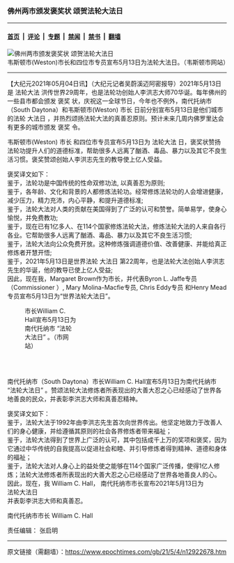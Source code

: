 ### 佛州两市颁发褒奖状 颂贺法轮大法日

---

#### [首页](../../../..?n12922678) &nbsp;|&nbsp; [评论](../../../../../epoch-comment?n12922678) &nbsp;|&nbsp; [专题](../../../../../epoch-special?n12922678) &nbsp;|&nbsp; [禁闻](../../../../../epoch-news?n12922678) &nbsp;|&nbsp; [禁书](../../../../../books?n12922678) &nbsp;|&nbsp; [翻墙](https://github.com/gfw-breaker/nogfw/blob/master/README.md?n12922678)


<div><img alt="佛州两市颁发褒奖状 颂贺法轮大法日" class="attachment-djy_600_400 size-djy_600_400 wp-post-image" src="https://i.epochtimes.com/assets/uploads/2021/05/id12922731-Brown-mayor-of-Weston-e1620099450450.jpeg"/>
<div class="caption">
 韦斯顿市(Weston)市长和四位市专员宣布5月13日为法轮大法日。（韦斯顿市网站）
</div></div><hr/><div class="post_content" id="artbody" itemprop="articleBody">
 <!-- article content begin -->
 <p>
  【大纪元2021年05月04日讯】（大纪元记者吴蔚溪迈阿密报导）2021年5月13日是
  <ok href="https://www.epochtimes.com/gb/tag/%E6%B3%95%E8%BD%AE%E5%A4%A7%E6%B3%95.html">
   法轮大法
  </ok>
  洪传世界29周年，也是法轮功创始人李洪志大师70华诞。每年佛州的一些县市都会颁发
  <ok href="https://www.epochtimes.com/gb/tag/%E8%A4%92%E5%A5%96.html">
   褒奖
  </ok>
  状，庆祝这一全球节日，今年也不例外，南代托纳市（South Daytona）和韦斯顿市(Weston)
  <ok href="https://www.epochtimes.com/gb/tag/%E5%B8%82%E9%95%BF.html">
   市长
  </ok>
  日前分别宣布5月13日是他们城市的法轮
  <ok href="https://www.epochtimes.com/gb/tag/%E5%A4%A7%E6%B3%95%E6%97%A5.html">
   大法日
  </ok>
  ，并热烈颂扬法轮大法的真善忍原则。预计未来几周内佛罗里达会有更多的城市颁发
  <ok href="https://www.epochtimes.com/gb/tag/%E8%A4%92%E5%A5%96.html">
   褒奖
  </ok>
  令。
 </p>
 <p>
  韦斯顿市(Weston)
  <ok href="https://www.epochtimes.com/gb/tag/%E5%B8%82%E9%95%BF.html">
   市长
  </ok>
  和四位市专员宣布5月13日为
  <ok href="https://www.epochtimes.com/gb/tag/%E6%B3%95%E8%BD%AE%E5%A4%A7%E6%B3%95.html">
   法轮大法
  </ok>
  日，褒奖状赞扬法轮功提升人们的道德标准，帮助很多人远离了酗酒、毒品、暴力以及其它不良生活习惯。褒奖赞颂创始人李洪志先生的教导使上亿人受益。
 </p>
 <p>
  <ok href="https://i.epochtimes.com/assets/uploads/2021/05/id12922794-South-Daytona-2021.jpeg">
   <img alt="" class="aligncenter size-large wp-image-12922794" src="https://i.epochtimes.com/assets/uploads/2021/05/id12922794-South-Daytona-2021-600x776.jpeg"/>
  </ok>
  <br/>
  褒奖译文如下：
  <br/>
  鉴于，法轮功是中国传统的性命双修功法, 以真善忍为原则;
  <br/>
  鉴于，各年龄、文化和背景的人都修炼法轮功。经常修炼法轮功的人会增进健康，减少压力，精力充沛，内心平静，和提升道德标准;
  <br/>
  鉴于，法轮大法对人类的贡献在美国得到了广泛的认可和赞誉。简单易学，使身心愉悦，并免费教功;
  <br/>
  鉴于，现在已有1亿多人、在114个国家修炼法轮大法，修炼法轮大法的人来自各行各业。它帮助很多人远离了酗酒、毒品、暴力以及其它不良生活习惯;
  <br/>
  鉴于，法轮大法向公众免费开放。这种修炼强调道德价值、改善健康、并能给真正修炼者开慧开悟;
  <br/>
  鉴于，2021年5月13日是世界法轮
  <ok href="https://www.epochtimes.com/gb/tag/%E5%A4%A7%E6%B3%95%E6%97%A5.html">
   大法日
  </ok>
  第22周年，也是法轮大法创始人李洪志先生的华诞，他的教导已使上亿人受益;
  <br/>
  因此，现在我，Margaret Brown作为市长，并代表Byron L. Jaffe专员 （Commissioner ）, Mary Molina-Macfie专员, Chris Eddy专员 和Henry Mead专员宣布5月13日为“世界法轮大法日”。
 </p>
 <figure aria-describedby="caption-attachment-12922799" class="wp-caption aligncenter" id="attachment_12922799" style="width: 120px">
  <ok href="https://i.epochtimes.com/assets/uploads/2021/05/id12922799-William-C.-Hall.jpeg" target="_blank">
   <img alt="" class="size-full wp-image-12922799" src="https://i.epochtimes.com/assets/uploads/2021/05/id12922799-William-C.-Hall.jpeg"/>
  </ok>
  <br/><figcaption class="wp-caption-text" id="caption-attachment-12922799">
   市长William C. Hall宣布5月13日为南代托纳市 “法轮大法日” 。（市网站）
  </figcaption><br/>
 </figure><br/>
 <p>
  南代托纳市（South Daytona）市长William C. Hall宣布5月13日为南代托纳市 “法轮大法日” 。赞颂法轮大法修炼者所表现出的大善大忍之心已经感动了世界各地善良的民众，并表彰李洪志大师和真善忍精神。
 </p>
 <p>
  <img alt="" class="aligncenter size-large wp-image-12922796" src="https://i.epochtimes.com/assets/uploads/2021/05/id12922796-Dafa-Day-Weston-2021-600x988.jpeg"/>
  <br/>
  褒奖译文如下：
  <br/>
  鉴于，法轮大法于1992年由李洪志先生首次向世界传出。他坚定地致力于改善人们的身心健康，并给遵循其原则的社会各界修炼者带来福祉；
  <br/>
  鉴于，法轮大法得到了世界上广泛的认可，其中包括成千上万的奖项和褒奖，因为它通过中华传统的自我提高以促进社会和睦、并引导修炼者得到精神、道德和身体的福祉；
  <br/>
  鉴于，法轮大法对人身心上的益处使之能够在114个国家广泛传播，使得1亿人修炼；法轮大法修炼者所表现出的大善大忍之心已经感动了世界各地善良人的心。
  <br/>
  因此，现在，我 William C. Hall， 南代托纳市市长宣布2021年5月13日为
  <br/>
  法轮大法日
  <br/>
  并表彰李洪志大师和真善忍。
 </p>
 <p>
  南代托纳市市长 William C. Hall
 </p>
 <p>
  责任编辑： 张启明
 </p>
 <!-- article content end -->
 <div id="below_article_ad">
 </div>
</div>


---

原文链接（需翻墙）：https://www.epochtimes.com/gb/21/5/4/n12922678.htm